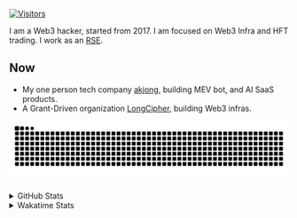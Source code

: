<!-- markdownlint-disable MD041 MD010 MD033 -->
[![Visitors](https://api.visitorbadge.io/api/daily?path=Akagi201%2FAkagi201&label=Visitors%20Today&countColor=%2337d67a)](https://visitorbadge.io/status?path=Akagi201%2FAkagi201)

I am a Web3 hacker, started from 2017. I am focused on Web3 Infra and HFT trading.
I work as an [RSE](https://us-rse.org/about/what-is-an-rse/).

## Now

* My one person tech company [akjong](https://github.com/akjong), building MEV bot, and AI SaaS products.
* A Grant-Driven organization [LongCipher](https://github.com/longcipher), building Web3 infras.

[![github contribution grid snake animation](https://raw.githubusercontent.com/Akagi201/Akagi201/output/github-contribution-grid-snake.svg#gh-light-mode-only)](https://github.com/Akagi201)

<details>
<summary>GitHub Stats</summary>
  <a href="https://github.com/Akagi201"><img alt="Profile Detail" src="https://raw.githubusercontent.com/Akagi201/Akagi201/master/profile-summary-card-output/dracula/0-profile-details.svg" /></a>
  <a href="https://github.com/Akagi201"><img alt="Github Stats" src="https://raw.githubusercontent.com/Akagi201/Akagi201/master/profile-summary-card-output/dracula/3-stats.svg" /></a>
  <a href="https://github.com/Akagi201"><img alt="Lang By Commits" src="https://raw.githubusercontent.com/Akagi201/Akagi201/master/profile-summary-card-output/dracula/2-most-commit-language.svg" /></a>
</details>

<details>
<summary>Wakatime Stats</summary>
<br>

<!--START_SECTION:waka-->

```txt
From: 23 April 2025 - To: 30 April 2025

Total Time: 24 hrs 9 mins

Other        11 hrs 35 mins  ████████████░░░░░░░░░░░░░   47.98 %
Rust         4 hrs 8 mins    ████▒░░░░░░░░░░░░░░░░░░░░   17.15 %
sh           2 hrs 56 mins   ███░░░░░░░░░░░░░░░░░░░░░░   12.18 %
Markdown     2 hrs 36 mins   ██▓░░░░░░░░░░░░░░░░░░░░░░   10.83 %
TOML         1 hr 4 mins     █░░░░░░░░░░░░░░░░░░░░░░░░   04.42 %
Python       37 mins         ▓░░░░░░░░░░░░░░░░░░░░░░░░   02.57 %
TypeScript   23 mins         ▒░░░░░░░░░░░░░░░░░░░░░░░░   01.64 %
JSON         10 mins         ▒░░░░░░░░░░░░░░░░░░░░░░░░   00.75 %
Text         7 mins          ░░░░░░░░░░░░░░░░░░░░░░░░░   00.53 %
Go           6 mins          ░░░░░░░░░░░░░░░░░░░░░░░░░   00.47 %
```

<!--END_SECTION:waka-->

</details>
